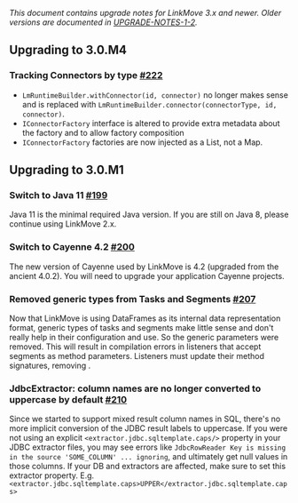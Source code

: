 _This document contains upgrade notes for LinkMove 3.x and newer. Older versions are documented in
[UPGRADE-NOTES-1-2](./UPGRADE-NOTES-1-to-2.md)._

## Upgrading to 3.0.M4

### Tracking Connectors by type [#222](https://github.com/nhl/link-move/issues/222)
* `LmRuntimeBuilder.withConnector(id, connector)` no longer makes sense and is replaced with 
`LmRuntimeBuilder.connector(connectorType, id, connector)`.
* `IConnectorFactory` interface is altered to provide extra metadata about the factory and to allow factory composition
* `IConnectorFactory` factories are now injected as a List, not a Map.

## Upgrading to 3.0.M1

### Switch to Java 11 [#199](https://github.com/nhl/link-move/issues/199)
Java 11 is the minimal required Java version. If you are still on Java 8, please continue using LinkMove 2.x.

### Switch to Cayenne 4.2 [#200](https://github.com/nhl/link-move/issues/200)
The new version of Cayenne used by LinkMove is 4.2 (upgraded from the ancient 4.0.2). You will need to upgrade
your application Cayenne projects.

### Removed generic types from Tasks and Segments [#207](https://github.com/nhl/link-move/issues/207)
Now that LinkMove is using DataFrames as its internal data representation format, generic types of tasks and segments
make little sense and don't really help in their configuration and use. So the generic parameters were removed. This
will result in compilation errors in listeners that accept segments as method parameters. Listeners must update their 
method signatures, removing <T>.

### JdbcExtractor: column names are no longer converted to uppercase by default [#210](https://github.com/nhl/link-move/issues/210)
Since we started to support mixed result column names in SQL, there's no more implicit conversion of the JDBC result 
labels to uppercase. If you were not using an explicit `<extractor.jdbc.sqltemplate.caps/>` property in your JDBC 
extractor files, you may see errors like `JdbcRowReader Key is missing in the source 'SOME_COLUMN' ... ignoring`, and 
ultimately get null values in those columns. If your DB and extractors are affected, make sure to set this extractor 
property. E.g. `<extractor.jdbc.sqltemplate.caps>UPPER</extractor.jdbc.sqltemplate.caps>`

